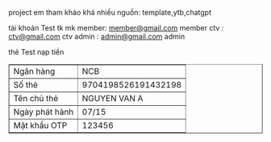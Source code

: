 project em tham khảo khá nhiều nguồn:
template,ytb,chatgpt

tài khoản Test
tk mk
member: member@gmail.com member
ctv : ctv@gmail.com ctv
admin : admin@gmail.com admin

thẻ Test nạp tiền

<table align="center" border="1" cellpadding="0" cellspacing="0" width="600"><tbody><tr><td>Ngân hàng</td><td>NCB</td></tr> <tr><td>Số thẻ</td><td>9704198526191432198</td></tr> <tr><td>Tên chủ thẻ</td><td>NGUYEN VAN A</td></tr> <tr><td>Ngày phát hành</td><td>07/15</td></tr> <tr><td>Mật khẩu OTP</td><td>123456</td></tr> </tbody></table>